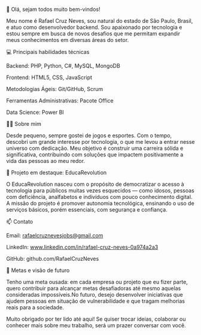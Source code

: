 👋 Olá, sejam todos muito bem-vindos!

Meu nome é Rafael Cruz Neves, sou natural do estado de São Paulo, Brasil, e atuo como desenvolvedor backend. Sou apaixonado por tecnologia e estou sempre em busca de novos desafios que me permitam expandir meus conhecimentos em diversas áreas do setor.

💻 Principais habilidades técnicas

Backend: PHP, Python, C#, MySQL, MongoDB

Frontend: HTML5, CSS, JavaScript

Metodologias Ágeis: Git/GitHub, Scrum

Ferramentas Administrativas: Pacote Office

Data Science: Power BI

🙋‍♂️ Sobre mim

Desde pequeno, sempre gostei de jogos e esportes. Com o tempo, descobri um grande interesse por tecnologia, o que me levou a entrar nesse universo com dedicação. Meu objetivo é construir uma carreira sólida e significativa, contribuindo com soluções que impactem positivamente a vida das pessoas ao meu redor.

🚀 Projeto em destaque: EducaRevolution

O EducaRevolution nasceu com o propósito de democratizar o acesso à tecnologia para públicos muitas vezes esquecidos — como idosos, pessoas com deficiência, analfabetos e indivíduos com pouco conhecimento digital. A missão do projeto é promover autonomia tecnológica, ensinando o uso de serviços básicos, porém essenciais, com segurança e confiança.

📫 Contato

Email: rafaelcruznevesjobs@gmail.com

LinkedIn: www.linkedin.com/in/rafael-cruz-neves-0a974a2a3

GitHub: github.com/RafaelCruzNeves

🎯 Metas e visão de futuro

Tenho uma meta ousada: em cada empresa ou projeto que eu fizer parte, quero contribuir para alcançar metas desafiadoras até mesmo aquelas consideradas impossíveis.No futuro, desejo desenvolver iniciativas que ajudem pessoas em situação de vulnerabilidade e que tragam melhorias reais para a sociedade.

Muito obrigado por ter lido até aqui! 
Se quiser trocar ideias, colaborar ou conhecer mais sobre meu trabalho, será um prazer conversar com você.
